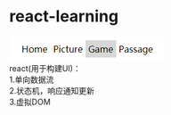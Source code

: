 # react-learning
![Image text](https://github.com/1036875207/react-learning/blob/master/ref/nav.png) <br>
react(用于构建UI)：<br>
1.单向数据流 <br>
2.状态机，响应通知更新 <br>
3.虚拟DOM <br>

